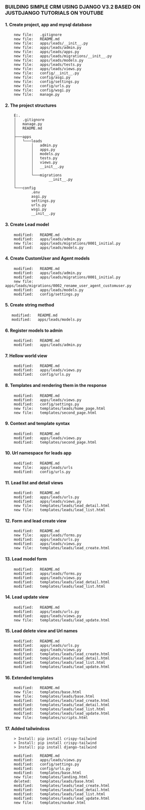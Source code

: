### BUILDING SIMPLE CRM USING DJANGO V3.2 BASED ON JUSTDJANGO TUTORIALS ON YOUTUBE


#### 1. Create project, app and mysql database

        new file:   .gitignore
        new file:   README.md
        new file:   apps/leads/__init__.py
        new file:   apps/leads/admin.py
        new file:   apps/leads/apps.py
        new file:   apps/leads/migrations/__init__.py
        new file:   apps/leads/models.py
        new file:   apps/leads/tests.py
        new file:   apps/leads/views.py
        new file:   config/__init__.py
        new file:   config/asgi.py
        new file:   config/settings.py
        new file:   config/urls.py
        new file:   config/wsgi.py
        new file:   manage.py


#### 2. The project structures

        E:.
        │   .gitignore
        │   manage.py
        │   README.md
        │
        ├───apps
        │   └───leads
        │       │   admin.py
        │       │   apps.py
        │       │   models.py
        │       │   tests.py
        │       │   views.py
        │       │   __init__.py
        │       │
        │       └───migrations
        │               __init__.py
        │
        └───config
                .env
                asgi.py
                settings.py
                urls.py
                wsgi.py
                __init__.py


#### 3. Create Lead model

        modified:   README.md
        modified:   apps/leads/admin.py
        new file:   apps/leads/migrations/0001_initial.py
        modified:   apps/leads/models.py


#### 4. Create CustomUser and Agent models

        modified:   README.md
        modified:   apps/leads/admin.py
        modified:   apps/leads/migrations/0001_initial.py
        new file:   apps/leads/migrations/0002_rename_user_agent_customuser.py
        modified:   apps/leads/models.py
        modified:   config/settings.py


#### 5. Create string method 
       
       modified:   README.md
       modified:   apps/leads/models.py


#### 6. Register models to admin

        modified:   README.md
        modified:   apps/leads/admin.py


#### 7. Hellow world view 

        modified:   README.md
        modified:   apps/leads/views.py
        modified:   config/urls.py


#### 8. Templates and rendering them in the response

        modified:   README.md
        modified:   apps/leads/views.py
        modified:   config/settings.py
        new file:   templates/leads/home_page.html
        new file:   templates/second_page.html


#### 9. Context and template syntax

        modified:   README.md
        modified:   apps/leads/views.py
        modified:   templates/second_page.html


#### 10. Url namespace for leads app

        modified:   README.md
        new file:   apps/leads/urls
        modified:   config/urls.py


#### 11. Lead list and detail views
       
        modified:   README.md
        modified:   apps/leads/urls.py
        modified:   apps/leads/views.py
        new file:   templates/leads/lead_detail.html
        new file:   templates/leads/lead_list.html


#### 12. Form and lead create view

        modified:   README.md
        new file:   apps/leads/forms.py
        modified:   apps/leads/urls.py
        modified:   apps/leads/views.py
        new file:   templates/leads/lead_create.html


#### 13. Lead model form

        modified:   README.md
        modified:   apps/leads/forms.py
        modified:   apps/leads/views.py
        modified:   templates/leads/lead_detail.html
        modified:   templates/leads/lead_list.html


#### 14. Lead update view

        modified:   README.md
        modified:   apps/leads/urls.py
        modified:   apps/leads/views.py
        new file:   templates/leads/lead_update.html


#### 15. Lead delete view and Url names

        modified:   README.md
        modified:   apps/leads/urls.py
        modified:   apps/leads/views.py
        modified:   templates/leads/lead_create.html
        modified:   templates/leads/lead_detail.html
        modified:   templates/leads/lead_list.html
        modified:   templates/leads/lead_update.html


#### 16. Extended templates

        modified:   README.md
        new file:   templates/base.html
        new file:   templates/leads/base.html
        modified:   templates/leads/lead_create.html
        modified:   templates/leads/lead_detail.html
        modified:   templates/leads/lead_list.html
        modified:   templates/leads/lead_update.html
        new file:   templates/scripts.html


#### 17. Added tailwindcss

        > Install: pip install crispy-tailwind
        > Install: pip install crispy-tailwind
        > Install: pip install django-tailwind

        modified:   README.md
        modified:   apps/leads/views.py
        modified:   config/settings.py
        modified:   config/urls.py
        modified:   templates/base.html
        new file:   templates/landing.html
        deleted:    templates/leads/base.html
        modified:   templates/leads/lead_create.html
        modified:   templates/leads/lead_detail.html
        modified:   templates/leads/lead_list.html
        modified:   templates/leads/lead_update.html
        new file:   templates/navbar.html























































































































































